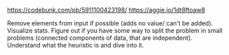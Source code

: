 https://codebunk.com/pb/5911100423198/
https://aggie.io/1dt8ftoaw8


Remove elements from input if possible (adds no value/ can't be added).
Visualize stats.
Figure out if you have some way to split the problem in small problems (connected components of data, that are independent).
Understand what the heuristic is and dive into it.
